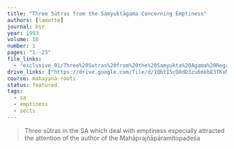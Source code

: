 ```yaml
---
title: "Three Sūtras from the Samyuktāgama Concerning Emptiness"
authors: [lamotte]
journal: bsr
year: 1993
volume: 10
number: 1
pages: "1--23"
file_links:
  - "exclusive_01/Three%20Sutras%20from%20the%20Samyukta%20Agama%20Regarding%20Emptiness%20-%20Étienne%20Lamotte.pdf"
drive_links: ["https://drive.google.com/file/d/1QbtI5cQ8dD3zu6mkb83TKxMNHJzASrqI/view?usp=drivesdk"]
course: mahayana-roots
status: featured
tags:
  - sa
  - emptiness
  - sects
---
```


> Three sūtras in the SA which deal with emptiness especially attracted the attention of the author of the Mahāprajñāpāramitopadeśa

